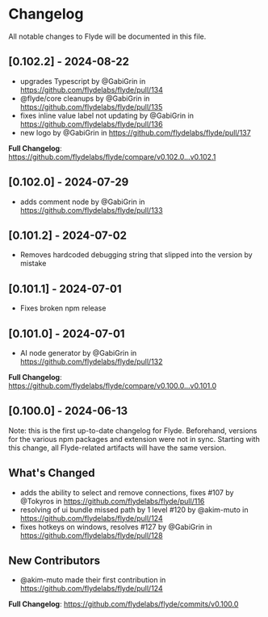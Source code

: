 # Changelog

All notable changes to Flyde will be documented in this file.

## [0.102.2] - 2024-08-22

- upgrades Typescript by @GabiGrin in https://github.com/flydelabs/flyde/pull/134
- @flyde/core cleanups by @GabiGrin in https://github.com/flydelabs/flyde/pull/135
- fixes inline value label not updating by @GabiGrin in https://github.com/flydelabs/flyde/pull/136
- new logo by @GabiGrin in https://github.com/flydelabs/flyde/pull/137

**Full Changelog**: https://github.com/flydelabs/flyde/compare/v0.102.0...v0.102.1

## [0.102.0] - 2024-07-29

- adds comment node by @GabiGrin in https://github.com/flydelabs/flyde/pull/133

## [0.101.2] - 2024-07-02

- Removes hardcoded debugging string that slipped into the version by mistake

## [0.101.1] - 2024-07-01

- Fixes broken npm release

## [0.101.0] - 2024-07-01

- AI node generator by @GabiGrin in https://github.com/flydelabs/flyde/pull/132

**Full Changelog**: https://github.com/flydelabs/flyde/compare/v0.100.0...v0.101.0

## [0.100.0] - 2024-06-13

Note: this is the first up-to-date changelog for Flyde. Beforehand, versions for the various npm packages and extension were not in sync. Starting with this change, all Flyde-related artifacts will have the same version.

## What's Changed

- adds the ability to select and remove connections, fixes #107 by @Tokyros in https://github.com/flydelabs/flyde/pull/116
- resolving of ui bundle missed path by 1 level #120 by @akim-muto in https://github.com/flydelabs/flyde/pull/124
- fixes hotkeys on windows, resolves #127 by @GabiGrin in https://github.com/flydelabs/flyde/pull/128

## New Contributors

- @akim-muto made their first contribution in https://github.com/flydelabs/flyde/pull/124

**Full Changelog**: https://github.com/flydelabs/flyde/commits/v0.100.0
